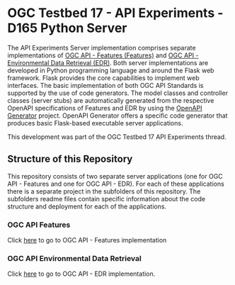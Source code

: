 # OGC Testbed 17 - API Experiments - D165 Python Server
The API Experiments Server implementation comprises separate implementations of [OGC API - Features (Features)](https://ogcapi.ogc.org/features/) and [OGC API - Environmental Data Retrieval (EDR)](https://ogcapi.ogc.org/edr/). Both server implementations are developed in Python programming language and around the Flask web framework. Flask provides the core capabilities to implement web interfaces. The basic implementation of both OGC API Standards is supported by the use of code generators. The model classes and controller classes (server stubs) are automatically generated from the respective OpenAPI specifications of Features and EDR by using the [OpenAPI Generator](https://github.com/OpenAPITools/openapi-generator) project. OpenAPI Generator offers a specific code generator that produces basic Flask-based executable server applications.

This development was part of the OGC Testbed 17 API Experiments thread.

## Structure of this Repository
This repository consists of two separate server applications (one for OGC API - Features and one for OGC API - EDR). For each of these applications there is a separate project in the subfolders of this repository. The subfolders readme files contain specific information about the code structure and deployment for each of the applications.
### OGC API Features
Click [here](https://github.com/opengeospatial/T17-API-D165/tree/main/flask_features_api) to go to OGC API - Features implementation
### OGC API Environmental Data Retrieval
Click [here](https://github.com/opengeospatial/T17-API-D165/tree/main/flask_edr_api) to go to OGC API - EDR implementation.

